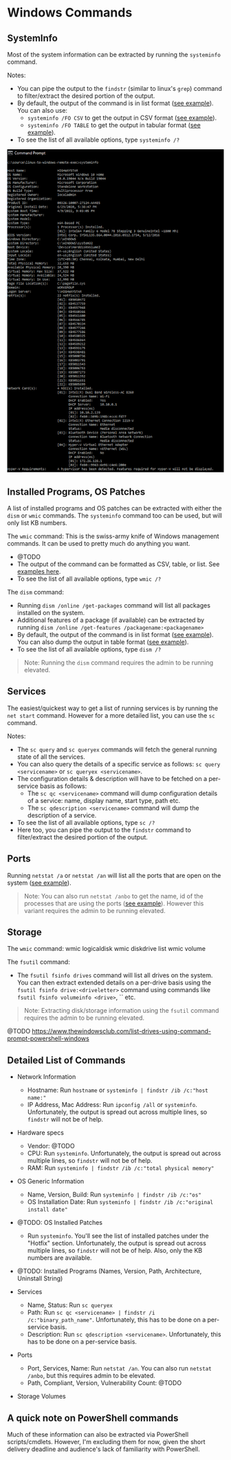 # Windows Commands

## SystemInfo

Most of the system information can be extracted by running the `systeminfo` command.

Notes:

- You can pipe the output to the `findstr` (similar to linux's `grep`) command to filter/extract the desired portion of the output.
- By default, the output of the command is in list format ([see example](./command-outputs/systeminfo-output-list.txt)). You can also use:
  - `systeminfo /FO CSV` to get the output in CSV format ([see example](./command-outputs/systeminfo-output-csv.csv)).
  - `systeminfo /FO TABLE` to get the output in tabular format ([see example](./command-outputs/systeminfo-output-table.txt)).
- To see the list of all available options, type `systeminfo /?`

![systeminfo command](./command-outputs/systeminfo-output.png)

## Installed Programs, OS Patches

A list of installed programs and OS patches can be extracted with either the `dism` or `wmic` commands. The `systeminfo` command too can be used, but will only list KB numbers.

The `wmic` command: This is the swiss-army knife of Windows management commands. It can be used to pretty much do anything you want.

- @TODO
- The output of the command can be formatted as CSV, table, or list. See [examples here](https://www.pearsonitcertification.com/articles/article.aspx?p=1700427&seqNum=4).
- To see the list of all available options, type `wmic /?`

The `dism` command:

- Running `dism /online /get-packages` command will list all packages installed on the system.
- Additional features of a package (if available) can be extracted by running `dism /online /get-features /packagename:<packagename>`
- By default, the output of the command is in list format ([see example](./command-outputs/dism-output-list.txt)). You can also dump the output in table format ([see example](./command-outputs/dism-output-table.txt)).
- To see the list of all available options, type `dism /?`

> Note: Running the `dism` command requires the admin to be running elevated.

## Services

The easiest/quickest way to get a list of running services is by running the `net start` command. However for a more detailed list, you can use the `sc` command.

Notes:

- The `sc query` and `sc queryex` commands will fetch the general running state of all the services.
- You can also query the details of a specific service as follows: `sc query <servicename>` or `sc queryex <servicename>`.
- The configuration details & description will have to be fetched on a per-service basis as follows:
  - The `sc qc <servicename>` command will dump configuration details of a service: name, display name, start type, path etc.
  - The `sc qdescription <servicename>` command will dump the description of a service.
- To see the list of all available options, type `sc /?`
- Here too, you can pipe the output to the `findstr` command to filter/extract the desired portion of the output.

## Ports

Running `netstat /a` or `netstat /an` will list all the ports that are open on the system ([see example](./command-outputs/netstat-an-output.txt)).

> Note: You can also run `netstat /anbo` to get the name, id of the processes that are using the ports ([see example](./command-outputs/netstat-anbo-output.txt)). However this variant requires the admin to be running elevated.

## Storage

The `wmic` command:
wmic logicaldisk
wmic diskdrive list
wmic volume

The `fsutil` command:

- The `fsutil fsinfo drives` command will list all drives on the system. You can then extract extended details on a per-drive basis using the `fsutil fsinfo drive:<driveletter>` command using commands like `fsutil fsinfo volumeinfo <drive>`, `` etc.

> Note: Extracting disk/storage information using the `fsutil` command requires the admin to be running elevated.

@TODO
https://www.thewindowsclub.com/list-drives-using-command-prompt-powershell-windows

## Detailed List of Commands

- Network Information
  - Hostname: Run `hostname` or `systeminfo | findstr /ib /c:"host name:"`
  - IP Address, Mac Address: Run `ipconfig /all` or `systeminfo`. Unfortunately, the output is spread out across multiple lines, so `findstr` will not be of help.

- Hardware specs
  - Vendor: @TODO
  - CPU: Run `systeminfo`. Unfortunately, the output is spread out across multiple lines, so `findstr` will not be of help.
  - RAM: Run `systeminfo | findstr /ib /c:"total physical memory"`

- OS Generic Information
  - Name, Version, Build: Run `systeminfo | findstr /ib /c:"os"`
  - OS Installation Date: Run `systeminfo | findstr /ib /c:"original install date"`

- @TODO: OS Installed Patches
  - Run `systeminfo`. You'll see the list of installed patches under the "Hotfix" section. Unfortunately, the output is spread out across multiple lines, so `findstr` will not be of help. Also, only the KB numbers are available.

- @TODO: Installed Programs (Names, Version, Path, Architecture, Uninstall String)

- Services
  - Name, Status: Run `sc queryex`
  - Path: Run `sc qc <servicename> | findstr /i /c:"binary_path_name"`. Unfortunately, this has to be done on a per-service basis.
  - Description: Run `sc qdescription <servicename>`. Unfortunately, this has to be done on a per-service basis.

- Ports
  - Port, Services, Name: Run `netstat /an`. You can also run `netstat /anbo`, but this requires admin to be elevated.
  - Path, Compliant, Version, Vulnerability Count: @TODO

- Storage Volumes

## A quick note on PowerShell commands

Much of these information can also be extracted via PowerShell scripts/cmdlets. However, I'm excluding them for now, given the short delivery deadline and audience's lack of familiarity with PowerShell.
